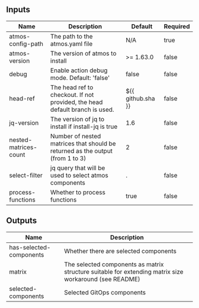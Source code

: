 <!-- markdownlint-disable -->

## Inputs

| Name | Description | Default | Required |
|------|-------------|---------|----------|
| atmos-config-path | The path to the atmos.yaml file | N/A | true |
| atmos-version | The version of atmos to install | >= 1.63.0 | false |
| debug | Enable action debug mode. Default: 'false' | false | false |
| head-ref | The head ref to checkout. If not provided, the head default branch is used. | ${{ github.sha }} | false |
| jq-version | The version of jq to install if install-jq is true | 1.6 | false |
| nested-matrices-count | Number of nested matrices that should be returned as the output (from 1 to 3) | 2 | false |
| select-filter | jq query that will be used to select atmos components | . | false |
| process-functions | Whether to process functions | true | false |


## Outputs

| Name | Description |
|------|-------------|
| has-selected-components | Whether there are selected components |
| matrix | The selected components as matrix structure suitable for extending matrix size workaround (see README) |
| selected-components | Selected GitOps components |
<!-- markdownlint-restore -->
